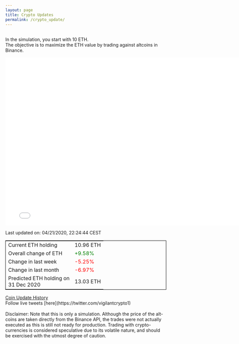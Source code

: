 ```yaml
---
layout: page
title: Crypto Updates
permalink: /crypto_update/
---
```

<br>In the simulation, you start with 10 ETH.<br>The objective is to maximize the ETH value by trading against altcoins 
in Binance.

<iframe width="775" height="525" frameborder="0" scrolling="no" src="//plotly.com/~vikramaditya91/109.embed"></iframe>

Last updated on: 04/21/2020, 22:24:44 CEST 
<table style="border:1px solid black;margin-left:auto;margin-right:auto;">
	<tbody>
	<tr>
		<td>Current ETH holding</td>
		<td>     10.96 ETH</td>
	</tr>
	<tr>
		<td>Overall change of ETH</td>
		<td><font color="green">+9.58%</font></td>
	</tr>
	<tr>
		<td>Change in last week</td>
		<td><font color="red">-5.25%</font></td>
	</tr>
	<tr>
		<td>Change in last month</td>
		<td><font color="red">-6.97%</font></td>
	</tr>
    <tr>
		<td>Predicted ETH holding on<br>31 Dec 2020</td>
		<td>     13.03 ETH</td>
	</tr>
	</tbody>
</table>
<a href="{{ site.baseurl }}/crypto_history">Coin Update History</a>
<br>
Follow live tweets [here](https://twitter.com/vigilantcrypto1)
<br>
<br>
Disclaimer:
Note that this is only a simulation. Although the price of the alt-coins are taken directly from the Binance API, the trades were not actually executed as this is still not ready for production.
Trading with crypto-currencies is considered speculative due to its volatile nature, and should be exercised with the utmost degree of caution.